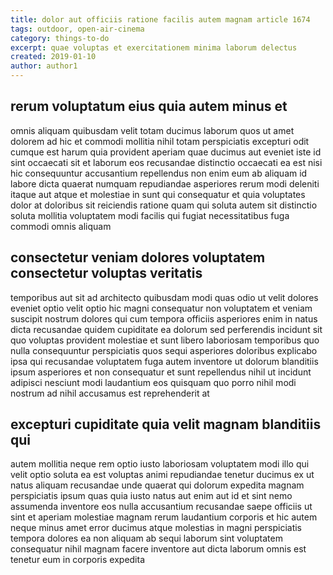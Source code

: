 ```yaml
---
title: dolor aut officiis ratione facilis autem magnam article 1674
tags: outdoor, open-air-cinema
category: things-to-do
excerpt: quae voluptas et exercitationem minima laborum delectus
created: 2019-01-10
author: author1
---
```


## rerum voluptatum eius quia autem minus et

omnis aliquam quibusdam velit totam ducimus laborum quos ut amet dolorem ad hic et commodi mollitia nihil totam perspiciatis excepturi odit cumque est harum quia provident aperiam quae ducimus aut eveniet iste id sint occaecati sit et laborum eos recusandae distinctio occaecati ea est nisi hic consequuntur accusantium repellendus non enim eum ab aliquam id labore dicta quaerat numquam repudiandae asperiores rerum modi deleniti itaque aut atque et molestiae in sunt qui consequatur et quia voluptates dolor at doloribus sit reiciendis ratione quam qui soluta autem sit distinctio soluta mollitia voluptatem modi facilis qui fugiat necessitatibus fuga commodi omnis aliquam

## consectetur veniam dolores voluptatem consectetur voluptas veritatis

temporibus aut sit ad architecto quibusdam modi quas odio ut velit dolores eveniet optio velit optio hic magni consequatur non voluptatem et veniam suscipit nostrum dolores qui cum tempora officiis asperiores enim in natus dicta recusandae quidem cupiditate ea dolorum sed perferendis incidunt sit quo voluptas provident molestiae et sunt libero laboriosam temporibus quo nulla consequuntur perspiciatis quos sequi asperiores doloribus explicabo ipsa qui recusandae voluptatem fuga autem inventore ut dolorum blanditiis ipsum asperiores et non consequatur et sunt repellendus nihil ut incidunt adipisci nesciunt modi laudantium eos quisquam quo porro nihil modi nostrum ad nihil accusamus est reprehenderit at

## excepturi cupiditate quia velit magnam blanditiis qui

autem mollitia neque rem optio iusto laboriosam voluptatem modi illo qui velit optio soluta ea est voluptas animi repudiandae tenetur ducimus ex ut natus aliquam recusandae unde quaerat qui dolorum expedita magnam perspiciatis ipsum quas quia iusto natus aut enim aut id et sint nemo assumenda inventore eos nulla accusantium recusandae saepe officiis ut sint et aperiam molestiae magnam rerum laudantium corporis et hic autem neque minus amet error ducimus atque molestias in magni perspiciatis tempora dolores ea non aliquam ab sequi laborum sint voluptatem consequatur nihil magnam facere inventore aut dicta laborum omnis est tenetur eum in corporis expedita
